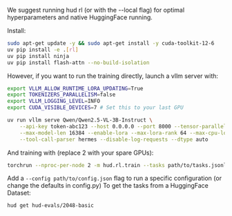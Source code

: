 We suggest running hud rl (or with the --local flag) for optimal hyperparameters and native HuggingFace running.

Install:
```bash
sudo apt-get update -y && sudo apt-get install -y cuda-toolkit-12-6
uv pip install -e .[rl]
uv pip install ninja
uv pip install flash-attn --no-build-isolation
```


However, if you want to run the training directly, launch a vllm server with:
```bash
export VLLM_ALLOW_RUNTIME_LORA_UPDATING=True
export TOKENIZERS_PARALLELISM=false
export VLLM_LOGGING_LEVEL=INFO
export CUDA_VISIBLE_DEVICES=7 # Set this to your last GPU

uv run vllm serve Qwen/Qwen2.5-VL-3B-Instruct \
    --api-key token-abc123 --host 0.0.0.0 --port 8000 --tensor-parallel-size 1 --trust-remote-code \
    --max-model-len 16384 --enable-lora --max-lora-rank 64 --max-cpu-loras 4 --enable-auto-tool-choice \
    --tool-call-parser hermes --disable-log-requests --dtype auto
```

And training with (replace 2 with your spare GPUs):
```bash
torchrun --nproc-per-node 2 -m hud.rl.train --tasks path/to/tasks.jsonl --verbose
```

Add a `--config path/to/config.json` flag to run a specific configuration (or change the defaults in config.py)
To get the tasks from a HuggingFace Dataset:
```bash
hud get hud-evals/2048-basic
```
